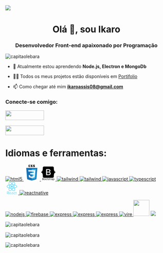 <img src="https://camo.githubusercontent.com/2597bac0620b2dbaf653f9e0c48326253f5305a4f14febf0e4a71c56c3b1e47e/68747470733a2f2f63646e2e686173686e6f64652e636f6d2f7265732f686173686e6f64652f696d6167652f75706c6f61642f76313631353833393030333034382f5f4657334a666737722e676966"/>

<h1 align="center">Olá 👋, sou Ikaro</h1>
<h3 align="center">Desenvolvedor Front-end apaixonado por Programação</h3>

<p align="left"> <img src= "https://komarev.com/ghpvc/?username=capitaolebara&label=Profile%20views&color=0e75b6&style=flat" alt="capitaolebara" /> </p>

- 🌱 Atualmente estou aprendendo **Node.js, Electron e MongoDb**

- 👨‍💻 Todos os meus projetos estão disponíveis em [Portifolio](link)

- 📫 Como chegar até mim **ikaroassis08@gmail.com**

<h3 align="left">Conecte-se comigo:</h3 >

<!-- linkedin -->
<p align="esquerda">
<a href="https://br.linkedin.com/in/ikaro-de-assis-sousa-909406196?trk=public_profile_browsemap&original_referer=https%3A%2F%2Fwww.google.com%2F" target="blank">
<img align="center " src="https://img.shields.io/badge/LinkedIn-0077B5?style=for-the-badge&logo=linkedin&logoColor=white" 
  width="120" height="30" />
</a>

<!-- INSTAGRAM -->
<a href="https://instagram.com/https:/ /www.instagram.com/hawk_web/?theme=dark" target="blank"><img align="center" src="https://img.shields.io/badge/Instagram-E4405F?style=for-the-badge&logo=instagram&logoColor=white" height="30" width="120"/></a>
</p>




<h1 align="left">Idiomas e ferramentas:</h1>

<!-- BLENDER -->
<a href="https://www.w3.org/html/" target="_blank" rel="noreferrer"> <img src="https://raw.githubusercontent.com/devicons/devicon /master/icons/html5/html5-original-wordmark.svg" alt="html5" height="50"/> </a> 
<a href="https://www.w3schools.com/css/" target="_blank" rel="noreferrer"> <img src="https://raw.githubusercontent.com/devicons/devicon/master/icons/css3/css3-original-wordmark.svg" alt="css3"  height="50"/> </a> 
 <a  href="https://getbootstrap.com" target="_blank" rel=" noreferrer"> 
<img src="https://raw.githubusercontent.com/devicons/devicon/master/icons/bootstrap/bootstrap-plain-wordmark.svg"  height="45"/> </a>
 <a href="https://tailwindcss.com/" target="_blank" rel="noreferrer"> <img src="https://www.vectorlogo.zone/logos/tailwindcss/tailwindcss-icon.svg" alt="tailwind" width="40" height="40"/> </a> 
 <a href="https://tailwindcss.com/" target="_blank" rel="noreferrer"> <img src="https://camo.githubusercontent.com/87f87c1179ee22ce68301ba64d9aaca1e6b55c2a68029638ca12ff5e60827c26/68747470733a2f2f736b696c6c69636f6e732e6465762f69636f6e733f693d7374796c6564636f6d706f6e656e7473" alt="tailwind" width="40" height="40"/> </a> 
 <a href="https://developer.mozilla.org /en-US/docs/Web/JavaScript" target="_blank" rel="noreferrer"> <img src="https://camo.githubusercontent.com/a4199191bff0e00930a78bbcd5f4257c4db4efc3d4bf3b19ca16041751b4c1be/68747470733a2f2f736b696c6c69636f6e732e6465762f69636f6e733f693d6a73" alt="javascript"  height="40"/> </a>
  <a href="https://www.typescriptlang.org/" target="_blank" rel="noreferrer"> <img src="https://camo.githubusercontent.com/6f95f82ca5c1070b62cc44c815f3ae6c581158e41ac5812e70f72babcb590206/68747470733a2f2f736b696c6c69636f6e732e6465762f69636f6e733f693d7473" alt="typescript" width="40" height="40"/> </a> 
 <a href="https://reactjs.org/" target="_blank" rel="noreferrer"> <img src="https://raw.githubusercontent.com/devicons/devicon/master/icons/react/react-original-wordmark.svg" alt="react" width="40" height="40"/> </a> 
  <a href="https://reactnative.dev/" target=" _blank" rel="noreferrer"> <img src="https://camo.githubusercontent.com/86ce870479afdbfa7075d5b25bff8642dd4894a061c920ea9a49d3f77c74b55b/68747470733a2f2f736b696c6c69636f6e732e6465762f69636f6e733f693d7265616374" alt="reactnative" width="40" height="46"/> </a>
   
   <a href="https://nodejs.org" target="_blank" rel="noreferrer"><img src="https://camo.githubusercontent.com/15d91b1526dc4bc7312db29b376075f09479855c802b57d730a764847ee497c1/68747470733a2f2f736b696c6c69636f6e732e6465762f69636f6e733f693d6e6f64656a73" alt="nodejs" width="40" height="40"/> </a>
 <a href="https://firebase.google.com/" target=" _blank" rel="noreferrer"> <img src="https://www.vectorlogo.zone/logos/firebase/firebase-icon.svg" alt="firebase" width="40" height="40"/> </a> 
 <a href="https://expressjs.com" target="_blank" rel="noreferrer"> <img src="https://camo.githubusercontent.com/92a295910076b8f4b5baa465654123887e2179e74a00b91713a0122919cb7e13/68747470733a2f2f736b696c6c69636f6e732e6465762f69636f6e733f693d65787072657373" alt="express" width="40" height="40"/> </a> <a href="" target="_blank" rel="noreferrer"> <img src="https://cdn.jsdelivr.net/gh/devicons/devicon/icons/github/github-original.svg" alt="express" width="40" height="40"/> </a>
 <a href="" target="_blank" rel="noreferrer"> <img src="https://www.vectorlogo.zone/logos/git-scm/git-scm-icon.svg" alt="express" width="40" height="40"/> </a>
  <a href="" target="_blank" rel="noreferrer"> <img src="https://camo.githubusercontent.com/9cb5410fe7961b1eb2f6659189fecd4f1dcb86c26937e561e712cd819fd6c579/68747470733a2f2f736b696c6c69636f6e732e6465762f69636f6e733f693d76697465" alt="vire" width="40" height="40"/> </a><a href="https://www.blender.org/" target="_blank" rel="noreferrer"> <img src="https://download.blender.org/branding/community/blender_community_badge_white.svg" width="50" height="50"/></a>
 <a href="https://www.blender.org/" target="_blank" rel="noreferrer"> <img src="https://user-images.githubusercontent.com/5307958/38454395-eba34a8a-3a90-11e8-9c95-680a7aea037f.png"  height="50"/></a>



<p><img align="center" src="https://github-readme-stats.vercel.app/api?username=capitaolebara&show_icons=true&locale=en" alt="capitaolebara" /> </p><p><img align="center" src="https://github-readme-streak-stats.herokuapp.com/?user=capitaolebara&" alt="capitaolebara" /></p><p><img align="left" src="https://github-readme-stats.vercel.app/api/top-langs?username=capitaolebara&show_icons=true&locale=en&layout=compact" alt="capitaolebara" /> </p>
